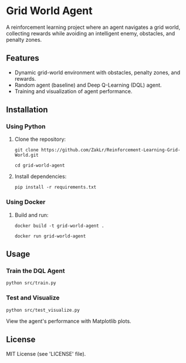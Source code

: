 # Grid World Agent

A reinforcement learning project where an agent navigates a grid world, collecting rewards while avoiding an intelligent enemy, obstacles, and penalty zones.

## Features
- Dynamic grid-world environment with obstacles, penalty zones, and rewards.
- Random agent (baseline) and Deep Q-Learning (DQL) agent.
- Training and visualization of agent performance.

## Installation

### Using Python
1. Clone the repository:
   ```
   git clone https://github.com/ZakLr/Reinforcement-Learning-Grid-World.git
   ```

   ```
   cd grid-world-agent
   ```

2. Install dependencies:
   ```
   pip install -r requirements.txt
   ```


### Using Docker
1. Build and run:
   ```
   docker build -t grid-world-agent .
   ```

   ```
   docker run grid-world-agent
   ```


## Usage

### Train the DQL Agent
```
python src/train.py
```


### Test and Visualize
```
python src/test_visualize.py
```


View the agent's performance with Matplotlib plots.

## License
MIT License (see 'LICENSE' file).